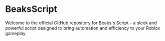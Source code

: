 # BeaksScript
Welcome to the official GitHub repository for Beaks's Script – a sleek and powerful script designed to bring automation and efficiency to your Roblox gameplay. 

